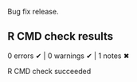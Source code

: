Bug fix release.

## R CMD check results

0 errors ✔ \| 0 warnings ✔ \| 1 notes ✖

R CMD check succeeded
